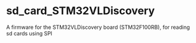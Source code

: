 sd_card_STM32VLDiscovery
========================

A firmware for the STM32VLDiscovery board (STM32F100RB), for reading sd cards using SPI
